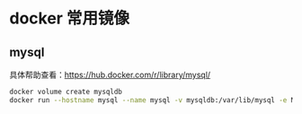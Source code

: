 # docker 常用镜像

## mysql

具体帮助查看：https://hub.docker.com/r/library/mysql/

```bash
docker volume create mysqldb
docker run --hostname mysql --name mysql -v mysqldb:/var/lib/mysql -e MYSQL_ROOT_PASSWORD=123456 -d mysql:5.6.41
```
